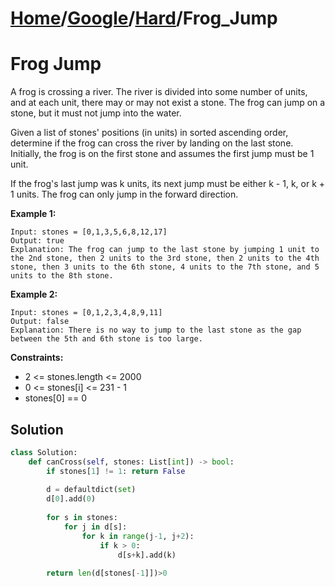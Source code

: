 # [Home](./../..)/[Google](./..)/[Hard](./)/Frog_Jump
<h1>Frog Jump</h1>

<p>
A frog is crossing a river. The river is divided into some number of units, and at each unit, there may or may not exist a stone. The frog can jump on a stone, but it must not jump into the water.
</p>
<p>
Given a list of stones' positions (in units) in sorted ascending order, determine if the frog can cross the river by landing on the last stone. Initially, the frog is on the first stone and assumes the first jump must be 1 unit.
</p>
<p>
If the frog's last jump was k units, its next jump must be either k - 1, k, or k + 1 units. The frog can only jump in the forward direction.
</p>

<b>Example 1:</b>

    Input: stones = [0,1,3,5,6,8,12,17]
    Output: true
    Explanation: The frog can jump to the last stone by jumping 1 unit to the 2nd stone, then 2 units to the 3rd stone, then 2 units to the 4th stone, then 3 units to the 6th stone, 4 units to the 7th stone, and 5 units to the 8th stone.
    
<b>Example 2:</b>

    Input: stones = [0,1,2,3,4,8,9,11]
    Output: false
    Explanation: There is no way to jump to the last stone as the gap between the 5th and 6th stone is too large.


<b>Constraints:</b>

- 2 <= stones.length <= 2000
- 0 <= stones[i] <= 231 - 1
- stones[0] == 0

<h2>Solution</h2>

```python
class Solution:
    def canCross(self, stones: List[int]) -> bool:
        if stones[1] != 1: return False
        
        d = defaultdict(set)
        d[0].add(0)
        
        for s in stones:
            for j in d[s]:
                for k in range(j-1, j+2):
                    if k > 0:
                        d[s+k].add(k)
                        
        return len(d[stones[-1]])>0
```
